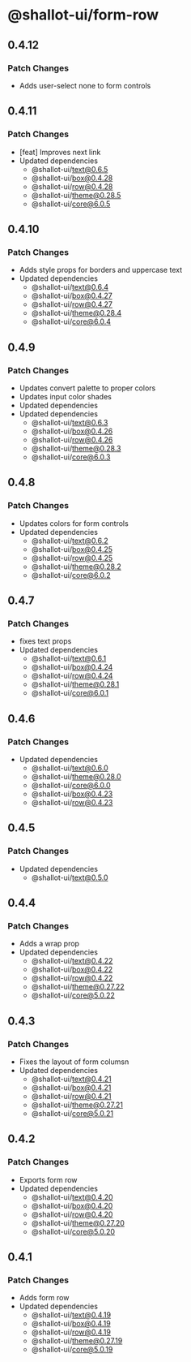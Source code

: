 # @shallot-ui/form-row

## 0.4.12

### Patch Changes

- Adds user-select none to form controls

## 0.4.11

### Patch Changes

- [feat] Improves next link
- Updated dependencies
  - @shallot-ui/text@0.6.5
  - @shallot-ui/box@0.4.28
  - @shallot-ui/row@0.4.28
  - @shallot-ui/theme@0.28.5
  - @shallot-ui/core@6.0.5

## 0.4.10

### Patch Changes

- Adds style props for borders and uppercase text
- Updated dependencies
  - @shallot-ui/text@0.6.4
  - @shallot-ui/box@0.4.27
  - @shallot-ui/row@0.4.27
  - @shallot-ui/theme@0.28.4
  - @shallot-ui/core@6.0.4

## 0.4.9

### Patch Changes

- Updates convert palette to proper colors
- Updates input color shades
- Updated dependencies
- Updated dependencies
  - @shallot-ui/text@0.6.3
  - @shallot-ui/box@0.4.26
  - @shallot-ui/row@0.4.26
  - @shallot-ui/theme@0.28.3
  - @shallot-ui/core@6.0.3

## 0.4.8

### Patch Changes

- Updates colors for form controls
- Updated dependencies
  - @shallot-ui/text@0.6.2
  - @shallot-ui/box@0.4.25
  - @shallot-ui/row@0.4.25
  - @shallot-ui/theme@0.28.2
  - @shallot-ui/core@6.0.2

## 0.4.7

### Patch Changes

- fixes text props
- Updated dependencies
  - @shallot-ui/text@0.6.1
  - @shallot-ui/box@0.4.24
  - @shallot-ui/row@0.4.24
  - @shallot-ui/theme@0.28.1
  - @shallot-ui/core@6.0.1

## 0.4.6

### Patch Changes

- Updated dependencies
  - @shallot-ui/text@0.6.0
  - @shallot-ui/theme@0.28.0
  - @shallot-ui/core@6.0.0
  - @shallot-ui/box@0.4.23
  - @shallot-ui/row@0.4.23

## 0.4.5

### Patch Changes

- Updated dependencies
  - @shallot-ui/text@0.5.0

## 0.4.4

### Patch Changes

- Adds a wrap prop
- Updated dependencies
  - @shallot-ui/text@0.4.22
  - @shallot-ui/box@0.4.22
  - @shallot-ui/row@0.4.22
  - @shallot-ui/theme@0.27.22
  - @shallot-ui/core@5.0.22

## 0.4.3

### Patch Changes

- Fixes the layout of form columsn
- Updated dependencies
  - @shallot-ui/text@0.4.21
  - @shallot-ui/box@0.4.21
  - @shallot-ui/row@0.4.21
  - @shallot-ui/theme@0.27.21
  - @shallot-ui/core@5.0.21

## 0.4.2

### Patch Changes

- Exports form row
- Updated dependencies
  - @shallot-ui/text@0.4.20
  - @shallot-ui/box@0.4.20
  - @shallot-ui/row@0.4.20
  - @shallot-ui/theme@0.27.20
  - @shallot-ui/core@5.0.20

## 0.4.1

### Patch Changes

- Adds form row
- Updated dependencies
  - @shallot-ui/text@0.4.19
  - @shallot-ui/box@0.4.19
  - @shallot-ui/row@0.4.19
  - @shallot-ui/theme@0.27.19
  - @shallot-ui/core@5.0.19
